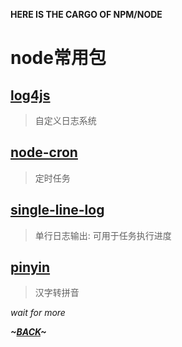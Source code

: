 **HERE IS THE CARGO OF NPM/NODE**

# node常用包

## [log4js](log4js.md)

> 自定义日志系统

## [node-cron](node-cron.md)

> 定时任务

## [single-line-log](single-line-log.md)

> 单行日志输出: 可用于任务执行进度

## [pinyin](pinyin.md)

> 汉字转拼音


*wait for more*


***~[BACK](../README.md)~***
